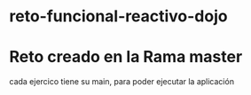 # reto-funcional-reactivo-dojo
# Reto creado en la Rama master

cada ejercico tiene su main, para poder ejecutar la aplicación
